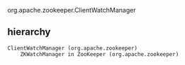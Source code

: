 org.apache.zookeeper.ClientWatchManager

## hierarchy
```
ClientWatchManager (org.apache.zookeeper)
    ZKWatchManager in ZooKeeper (org.apache.zookeeper)
```